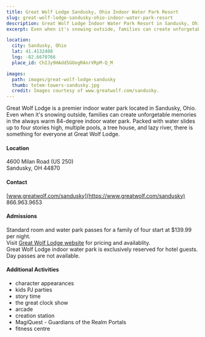 ```yaml
---
title: Great Wolf Lodge Sandusky, Ohio Indoor Water Park Resort
slug: great-wolf-lodge-sandusky-ohio-indoor-water-park-resort
description: Great Wolf Lodge Indoor Water Park Resort in Sandusky, Ohio. Your weatherproof family vacation starts here.  
excerpt: Even when it's snowing outside, families can create unforgetable memories in the always warm 84-degree indoor water park.

location:
  city: Sandusky, Ohio
  lat: 41.4132408
  lng: -82.6670766
  place_id: ChIJy9HAdd5GOogRAnrVRpM-Q_M

images:
  path: images/great-wolf-lodge-sandusky
  thumb: totem-towers-sandusky.jpg
  credit: Images courtesy of www.greatwolf.com/sandusky.
---
```


Great Wolf Lodge is a premier indoor water park located in Sandusky, Ohio.  Even when it's snowing outside, families can create unforgetable memories in the always warm 84-degree indoor water park.  Packed with water slides up to four stories high, multiple pools, a tree house, and lazy river, there is something for everyone at Great Wolf Lodge.  

#### Location 
4600 Milan Road (US 250)  
Sandusky, OH 44870

#### Contact 
[www.greatwolf.com/sandusky](https://www.greatwolf.com/sandusky)  
866.963.9653

#### Admissions 
Standard room and water park passes for a family of four start at $139.99 per night.   
Visit [Great Wolf Lodge website](https://www.greatwolf.com/sandusky/plan) for pricing and availablity.   
Great Wolf Lodge indoor water park is exclusively reserved for hotel guests.  Day passes are not available.  

#### Additional Activities
- character appearances
- kids PJ parties
- story time
- the great clock show 
- arcade
- creation station
- MagiQuest - Guardians of the Realm Portals
- fitness centre 
